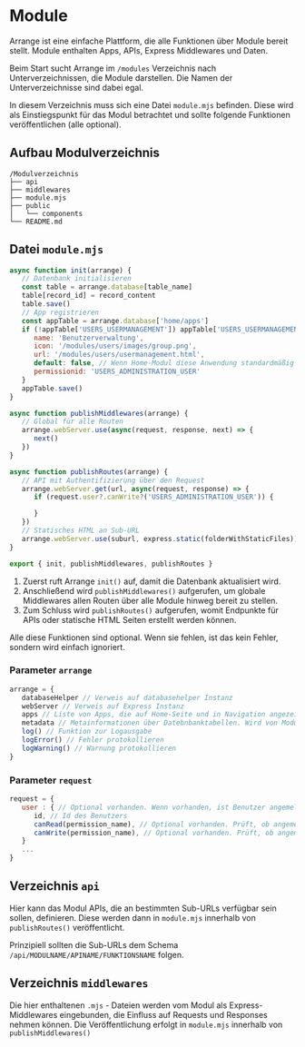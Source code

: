 # Module

Arrange ist eine einfache Plattform, die alle Funktionen über Module bereit stellt.
Module enthalten Apps, APIs, Express Middlewares und Daten.

Beim Start sucht Arrange im `/modules` Verzeichnis nach Unterverzeichnissen, die Module darstellen.
Die Namen der Unterverzeichnisse sind dabei egal.

In diesem Verzeichnis muss sich eine Datei `module.mjs` befinden.
Diese wird als Einstiegspunkt für das Modul betrachtet und sollte folgende Funktionen veröffentlichen (alle optional).


## Aufbau Modulverzeichnis

```
/Modulverzeichnis
├── api
├── middlewares
├── module.mjs
├── public
│   └── components
└── README.md
```


## Datei `module.mjs`

```js
async function init(arrange) {
   // Datenbank initialisieren
   const table = arrange.database[table_name]
   table[record_id] = record_content
   table.save()
   // App registrieren
   const appTable = arrange.database['home/apps']
   if (!appTable['USERS_USERMANAGEMENT']) appTable['USERS_USERMANAGEMENT'] = { // Nur anlegen, wenn nicht bereits vorhanden
      name: 'Benutzerverwaltung',
      icon: '/modules/users/images/group.png',
      url: '/modules/users/usermanagement.html',
      default: false, // Wenn Home-Modul diese Anwendung standardmäßig anzeigen soll
      permissionid: 'USERS_ADMINISTRATION_USER'
   }
   appTable.save()
}

async function publishMiddlewares(arrange) {
   // Global für alle Routen
   arrange.webServer.use(async(request, response, next) => {
      next()
   })
}

async function publishRoutes(arrange) {
   // API mit Authentifizierung über den Request
   arrange.webServer.get(url, async(request, response) => {
      if (request.user?.canWrite?('USERS_ADMINISTRATION_USER')) {

      }
   })
   // Statisches HTML an Sub-URL
   arrange.webServer.use(suburl, express.static(folderWithStaticFiles))
}

export { init, publishMiddlewares, publishRoutes }
```

1. Zuerst ruft Arrange `init()` auf, damit die Datenbank aktualisiert wird.
2. Anschließend wird `publishMiddlewares()` aufgerufen, um globale Middlewares allen Routen über alle Module hinweg bereit zu stellen.
3. Zum Schluss wird `publishRoutes()` aufgerufen, womit Endpunkte für APIs oder statische HTML Seiten erstellt werden können.

Alle diese Funktionen sind optional. Wenn sie fehlen, ist das kein Fehler, sondern wird einfach ignoriert.


### Parameter `arrange`

```js
arrange = {
   databaseHelper // Verweis auf databasehelper Instanz
   webServer // Verweis auf Express Instanz
   apps // Liste von Apps, die auf Home-Seite und in Navigation angezeigt werden. Wird von Modul "home" geparst
   metadata // Metainformationen über Datebnbanktabellen. Wird von Modul "home" geparst
   log() // Funktion zur Logausgabe
   logError() // Fehler protokollieren
   logWarning() // Warnung protokollieren
}
```

### Parameter `request`

```js
request = {
   user : { // Optional vorhanden. Wenn vorhanden, ist Benutzer angemeldet
      id, // Id des Benutzers
      canRead(permission_name), // Optional vorhanden. Prüft, ob angemeldeter Benutzer bestimmte Leseberechtigung hat
      canWrite(permission_name), // Optional vorhanden. Prüft, ob angemeldeter Benutzer bestimmte Schreibberechtigung hat
   }
   ...
}
```


## Verzeichnis `api`

Hier kann das Modul APIs, die an bestimmten Sub-URLs verfügbar sein sollen, definieren.
Diese werden dann in `module.mjs` innerhalb von `publishRoutes()` veröffentlicht.

Prinzipiell sollten die Sub-URLs dem Schema `/api/MODULNAME/APINAME/FUNKTIONSNAME` folgen.


## Verzeichnis `middlewares`

Die hier enthaltenen `.mjs` - Dateien werden vom Modul als Express-Middlewares eingebunden, die Einfluss auf Requests und Responses nehmen können.
Die Veröffentlichung erfolgt in `module.mjs` innerhalb von `publishMiddlewares()`

